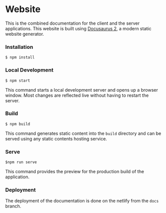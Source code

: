 # Website

This is the combined documentation for the client and the server applications.
This website is built using [Docusaurus 2](https://docusaurus.io/), a modern static website generator.

### Installation

```
$ npm install
```

### Local Development

```
$ npm start
```

This command starts a local development server and opens up a browser window. Most changes are reflected live without having to restart the server.

### Build

```
$ npm build
```

This command generates static content into the `build` directory and can be served using any static contents hosting service.

### Serve

```
$npm run serve
```

This command provides the preview for the production build of the application.

### Deployment

The deployment of the documentation is done on the netlify from the `docs` branch.
